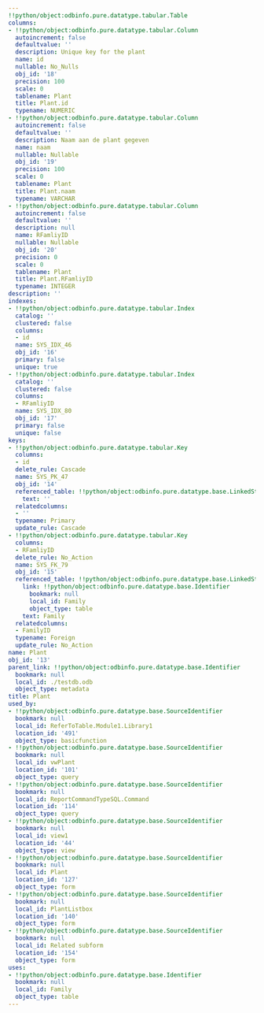 ```yaml
---
!!python/object:odbinfo.pure.datatype.tabular.Table
columns:
- !!python/object:odbinfo.pure.datatype.tabular.Column
  autoincrement: false
  defaultvalue: ''
  description: Unique key for the plant
  name: id
  nullable: No_Nulls
  obj_id: '18'
  precision: 100
  scale: 0
  tablename: Plant
  title: Plant.id
  typename: NUMERIC
- !!python/object:odbinfo.pure.datatype.tabular.Column
  autoincrement: false
  defaultvalue: ''
  description: Naam aan de plant gegeven
  name: naam
  nullable: Nullable
  obj_id: '19'
  precision: 100
  scale: 0
  tablename: Plant
  title: Plant.naam
  typename: VARCHAR
- !!python/object:odbinfo.pure.datatype.tabular.Column
  autoincrement: false
  defaultvalue: ''
  description: null
  name: RFamliyID
  nullable: Nullable
  obj_id: '20'
  precision: 0
  scale: 0
  tablename: Plant
  title: Plant.RFamliyID
  typename: INTEGER
description: ''
indexes:
- !!python/object:odbinfo.pure.datatype.tabular.Index
  catalog: ''
  clustered: false
  columns:
  - id
  name: SYS_IDX_46
  obj_id: '16'
  primary: false
  unique: true
- !!python/object:odbinfo.pure.datatype.tabular.Index
  catalog: ''
  clustered: false
  columns:
  - RFamliyID
  name: SYS_IDX_80
  obj_id: '17'
  primary: false
  unique: false
keys:
- !!python/object:odbinfo.pure.datatype.tabular.Key
  columns:
  - id
  delete_rule: Cascade
  name: SYS_PK_47
  obj_id: '14'
  referenced_table: !!python/object:odbinfo.pure.datatype.base.LinkedString
    text: ''
  relatedcolumns:
  - ''
  typename: Primary
  update_rule: Cascade
- !!python/object:odbinfo.pure.datatype.tabular.Key
  columns:
  - RFamliyID
  delete_rule: No_Action
  name: SYS_FK_79
  obj_id: '15'
  referenced_table: !!python/object:odbinfo.pure.datatype.base.LinkedString
    link: !!python/object:odbinfo.pure.datatype.base.Identifier
      bookmark: null
      local_id: Family
      object_type: table
    text: Family
  relatedcolumns:
  - FamilyID
  typename: Foreign
  update_rule: No_Action
name: Plant
obj_id: '13'
parent_link: !!python/object:odbinfo.pure.datatype.base.Identifier
  bookmark: null
  local_id: ./testdb.odb
  object_type: metadata
title: Plant
used_by:
- !!python/object:odbinfo.pure.datatype.base.SourceIdentifier
  bookmark: null
  local_id: ReferToTable.Module1.Library1
  location_id: '491'
  object_type: basicfunction
- !!python/object:odbinfo.pure.datatype.base.SourceIdentifier
  bookmark: null
  local_id: vwPlant
  location_id: '101'
  object_type: query
- !!python/object:odbinfo.pure.datatype.base.SourceIdentifier
  bookmark: null
  local_id: ReportCommandTypeSQL.Command
  location_id: '114'
  object_type: query
- !!python/object:odbinfo.pure.datatype.base.SourceIdentifier
  bookmark: null
  local_id: view1
  location_id: '44'
  object_type: view
- !!python/object:odbinfo.pure.datatype.base.SourceIdentifier
  bookmark: null
  local_id: Plant
  location_id: '127'
  object_type: form
- !!python/object:odbinfo.pure.datatype.base.SourceIdentifier
  bookmark: null
  local_id: PlantListbox
  location_id: '140'
  object_type: form
- !!python/object:odbinfo.pure.datatype.base.SourceIdentifier
  bookmark: null
  local_id: Related subform
  location_id: '154'
  object_type: form
uses:
- !!python/object:odbinfo.pure.datatype.base.Identifier
  bookmark: null
  local_id: Family
  object_type: table
---
```

